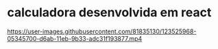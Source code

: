 # calculadora desenvolvida em react



https://user-images.githubusercontent.com/81835130/123525968-05345700-d6ab-11eb-9b33-adc31f193877.mp4

